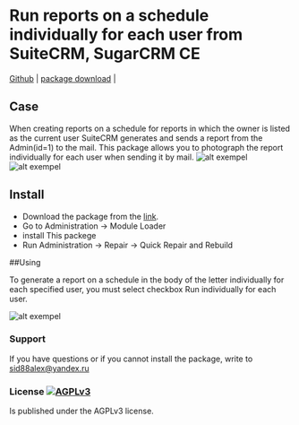 # Run reports on a schedule individually for each user from SuiteCRM, SugarCRM CE

[Github](https://github.com/SidorkinAlex/scheduled_reports_from_user) | 
[package download](https://github.com/SidorkinAlex/scheduled_reports_from_user/releases/download/1.00/customRun_scheduled_reports.zip) |
## Case

When creating reports on a schedule for reports in which the owner is listed as the current user SuiteCRM generates and sends a report from the Admin(id=1) to the mail.
This package allows you to photograph the report individually for each user when sending it by mail.
![alt exempel](https://downloader.disk.yandex.ru/preview/1d9f579dd891062cb2777235e2517a6cebd056977fb625723fdfa99054fd4086/5f3a6ff7/oTzhr_qnQWaS1b6seIU3UFoCe-bp2B5nUOZ2_MvCDvGKUWxG2_LCbaZZ5txmFQP97cRKbiGb12WVu7U7e0Ejiw==?uid=0&filename=screenshot-0.0.0.0-2020.08.17-09_59_14+%281%29.png&disposition=inline&hash=&limit=0&content_type=image%2Fpng&tknv=v2&owner_uid=1150865922&size=800x800)
![alt exempel](https://downloader.disk.yandex.ru/preview/bed8e2dafdc57803c7388b4c31e7f311cdf4a25ec63a58e276ae81f3d37430e2/5f3a6b17/q23fRa3bujPrOUKirmnDUQ1rxxz5ijdeBI0y_Pv0NK1G8zBQj-jXoi0VRAHnGLZz818hmzQgdCI_Qt5xtsi4Zg==?uid=0&filename=screenshot-0.0.0.0-2020.08.17-09_59_14.png&disposition=inline&hash=&limit=0&content_type=image%2Fpng&tknv=v2&owner_uid=1150865922&size=400x400)

## Install
* Download the package from the [link](https://github.com/SidorkinAlex/scheduled_reports_from_user/releases/download/1.00/customRun_scheduled_reports.zip).
* Go to Administration -> Module Loader
* install This packege
* Run Administration -> Repair -> Quick Repair and Rebuild

##Using

To generate a report on a schedule in the body of the letter individually for each specified user, you must select checkbox Run individually for each user.

![alt exempel](https://downloader.disk.yandex.ru/preview/bed8e2dafdc57803c7388b4c31e7f311cdf4a25ec63a58e276ae81f3d37430e2/5f3a6b17/q23fRa3bujPrOUKirmnDUQ1rxxz5ijdeBI0y_Pv0NK1G8zBQj-jXoi0VRAHnGLZz818hmzQgdCI_Qt5xtsi4Zg==?uid=0&filename=screenshot-0.0.0.0-2020.08.17-09_59_14.png&disposition=inline&hash=&limit=0&content_type=image%2Fpng&tknv=v2&owner_uid=1150865922&size=400x400)


### Support ###

If you have questions or if you cannot install the package, write to <sid88alex@yandex.ru>

### License [![AGPLv3](https://img.shields.io/github/license/suitecrm/suitecrm.svg)](./LICENSE.txt)

Is published under the AGPLv3 license.




